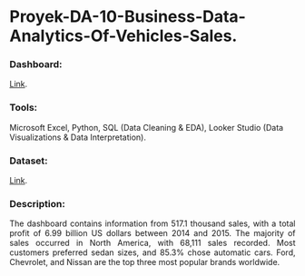 # Proyek-DA-10-Business-Data-Analytics-Of-Vehicles-Sales.
### Dashboard:
[Link](https://lookerstudio.google.com/u/0/reporting/d8db0fa0-6149-4b36-8a48-30f765a788d7/page/HyC9D?s=kyqn-XY7oJE).
### Tools:
Microsoft Excel, Python, SQL (Data Cleaning & EDA), Looker Studio (Data Visualizations & Data Interpretation).
### Dataset:
[Link](https://www.kaggle.com/datasets/krishanukalita/vehicle-sales-cleaned).
### Description:
<p align="justify"> The dashboard contains information from 517.1 thousand sales, with a total profit of 6.99 billion US dollars between 2014 and 2015. The majority of sales occurred in North America, with 68,111 sales recorded. Most customers preferred sedan sizes, and 85.3% chose automatic cars. Ford, Chevrolet, and Nissan are the top three most popular brands worldwide. </p>
